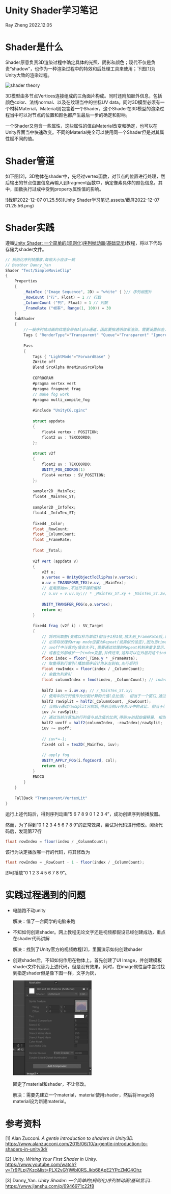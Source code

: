 # Unity Shader学习笔记

Ray Zheng  2022.12.05



# Shader是什么

Shader原意负责3D渲染过程中确定具体的光照、阴影和颜色；现代不仅是负责“shadow”，也作为一种渲染过程中的特效和后处理工具来使用；下图[1]为Unity大致的渲染过程。

![shader theory](https://www.alanzucconi.com/wp-content/uploads/2015/06/shader-theory.png)



3D模型由多节点Vertices连接组成的三角面片构成。同时还附加额外信息，包括颜色color、法线normal、以及在纹理当中的坐标UV data。同时3D模型必须有一个材料Material，Material则包含着一个Shader，这个Shader在3D模型的渲染过程当中可以对节点的位置和颜色都产生最后一步的确定和影响。

一个Shader又包含一些属性，这些属性的值由Material改变和确定，也可以在Unity界面当中快速改变。不同的Material完全可以使用同一个Shader但是对其属性赋不同的值。



# Shader管道

如下图[2]，3D物体在shader中，先经过vertex函数，对节点的位置进行处理，然后输出的节点位置信息再输入到fragment函数中，确定像素具体的颜色信息。其中，函数执行过成中受到property属性值的影响。

![截屏2022-12-07 01.25.56](Unity Shader学习笔记.assets/截屏2022-12-07 01.25.56.png)





# Shader实践

遵循[Unity Shader: 一个简单的(规则化)序列帧动画(基础显示)](https://www.jianshu.com/p/6946971c22f8)教程，将以下代码存储为shader文件。

```csharp
// 规则化序列帧播放,每帧大小应该一致
// @author Danny_Yan
Shader "Test/SimpleMovieClip"
{
    Properties
    {
        _MainTex ("Image Sequence", 2D) = "white" { }// 序列帧图片
        _RowCount ("行", Float) = 1 // 行数
        _ColumnCount ("列", Float) = 1 // 列数
        _FrameRate ("帧率", Range(1, 100)) = 30 
    }
    SubShader
    {
        //一般序列帧动画的纹理会带有Alpha通道，因此要按透明效果渲染，需要设置标签，关闭深度写入，使用并设置混合
        Tags { "RenderType"="Transparent" "Queue"="Transparent" "IgnoreProjector"="True"}

        Pass
        {
            Tags { "LightMode"="ForwardBase" }
            ZWrite off
            Blend SrcAlpha OneMinusSrcAlpha

            CGPROGRAM
            #pragma vertex vert
            #pragma fragment frag
            // make fog work
            #pragma multi_compile_fog

            #include "UnityCG.cginc"

            struct appdata
            {
                float4 vertex : POSITION;
                float2 uv : TEXCOORD0;
            };

            struct v2f
            {
                float2 uv : TEXCOORD0;
                UNITY_FOG_COORDS(1)
                float4 vertex : SV_POSITION;
            };

            sampler2D _MainTex;
            float4 _MainTex_ST;

            sampler2D _InfoTex;
            float4 _InfoTex_ST;

            fixed4 _Color;
            float _RowCount;
            float _ColumnCount;
            float _FrameRate;

            float _Total;

            v2f vert (appdata v)
            {
                v2f o;
                o.vertex = UnityObjectToClipPos(v.vertex);
                o.uv = TRANSFORM_TEX(v.uv, _MainTex);
                // 是用原始uv,不进行平铺和偏移
                // o.uv = v.uv.xy;// * _MainTex_ST.xy + _MainTex_ST.zw;

                UNITY_TRANSFER_FOG(o,o.vertex);
                return o;
            }

            fixed4 frag (v2f i) : SV_Target
            {
                // 将时间取整(变成以秒为单位)相当于1秒1帧,放大到_FrameRate后,相当于得到帧index,通过index去计算行列索引.
                // 必须将纹理的wrap mode设置为Repeat(或类似的设定),因为当time>_ColumnCount*2时,row会大于_RowCount
                // uvoff中计算的y值会大于1,需要通过纹理的Repeat机制来重复显示.
                // 或者在外部维护一个index变量,并传进来,这样可以在外层将这个index进行重置为0
                float index = floor(_Time.y * _FrameRate); 
                // 取整得到行索引(播放顺序设计为从左到右,先行后列)
                float rowIndex = floor(index / _ColumnCount);
                // 余数为列索引 
                float columnIndex = fmod(index, _ColumnCount); // index - rowIndex * _ColumnCount;
                
                half2 iuv = i.uv.xy; // /_MainTex_ST.xy;
                // 使用中的行列值作为分割计算的元值(总比值). 相当于一个窗口,通过该窗口的上下左右定位得到每帧图片的uv
                half2 rawSplit = half2(_ColumnCount, _RowCount);
                // 当前uv通过rawSplit分割后,得到当前uv在总uv中的占比. 相当于(窗口的)固定大小
                iuv /= rawSplit;
                // 通过当前计算出的行列值与总比值的比例,得到uv的起始偏移量. 相当于(窗口的)起始位置, row是从上到下,取反后转换为uv的从下到上
                half2 uvoff = half2(columnIndex, -rowIndex)/rawSplit;
                iuv += uvoff;
                
                // iuv*=-1;
                fixed4 col = tex2D(_MainTex, iuv);
                
                // apply fog
                UNITY_APPLY_FOG(i.fogCoord, col);
                return col;
            }
            ENDCG
        }
    }

    FallBack "Transparent/VertexLit"
}
```

运行上述代码后，得到序列动画“5 6 7 8 9 0 1 2 3 4”，成功创建序列帧播放器。

然而，为了得到“0 1 2 3 4 5 6 7 8 9”的正常效果，尝试对代码进行修改。阅读代码后，发现第77行

```csharp
float rowIndex = floor(index / _ColumnCount);
```

该行为决定播放哪一行的代码，将其修改为

```csharp
float rowIndex = _RowCount - 1 - floor(index / _ColumnCount);
```

即可播放“0 1 2 3 4 5 6 7 8 9”。



# 实践过程遇到的问题

- 电脑跑不动unity

  解决：借了一台同学的电脑来跑

- 不知如何创建shader。网上教程无论文字还是视频都假设已经创建成功，重点在shader代码讲解

  解决：找到了Unity官方的视频教程[2]，里面演示如何创建shader

* 创建shader后，不知如何作用在物体上。首先创建了UI Image，并创建模板shader文件代替为上述代码，但是没有效果。同时，在image属性当中尝试找到指定shader但是像下图一样，文字为灰，

  <img src="Unity Shader学习笔记.assets/image-20221207144611885.png" alt="image-20221207144611885" style="zoom: 33%;" />

  固定了material和shader，不让修改。

  解决：需要先建立一个material，material使用shader，然后将image的material设为新建material。



# 参考资料

[1] Alan Zucconi. *A gentle introduction to shaders in Unity3D.* https://www.alanzucconi.com/2015/06/10/a-gentle-introduction-to-shaders-in-unity3d/

[2] Unity. *Writing Your First Shader in Unity.* https://www.youtube.com/watch?v=Tr9PLpj7Kzc&list=PLX2vGYjWbI0RS_lkb68ApE2YPcZMC4Ohz

[3] Danny_Yan. *Unity Shader: 一个简单的(规则化)序列帧动画(基础显示)*. https://www.jianshu.com/p/6946971c22f8